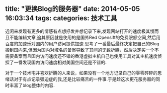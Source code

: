 title: "更换Blog的服务器"
date: 2014-05-05 16:03:34
tags:
categories: 技术工具
---

近闲来发现有更多的情感有点想抒发并想记录下来,发现网站打开的速度极其慢而且不能编辑文章,追其原因就是使用的是国外Red Opensift的免费限额空间,然后用百度的加速乐对国内的用户访问提供加速.思考了一番最后最终决定把自己的Blog搬到国内来,但因为国内对域名的备案导致了其间的无数折腾，然后决定买一个不需要备案而且国内访问速度还不错的香港虚拟主机自己也使用工具对其主机速度侦探了一番发现国内访问速度相对美国空间还是不错的.

对于一个技术宅并喜欢折腾的人来说，如果没有一个地方记录自己的零零碎碎的思绪话对于有点记录强迫症的我,还是比较痛苦的一件事.于是趁这次更花服务器的同时丰富了blog整体的内容.